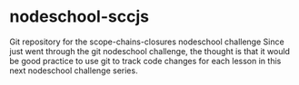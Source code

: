 # nodeschool-sccjs
Git repository for the scope-chains-closures nodeschool challenge
Since just went through the git nodeschool challenge, the thought is that it would be good practice to
use git to track code changes for each lesson in this next nodeschool challenge series.
